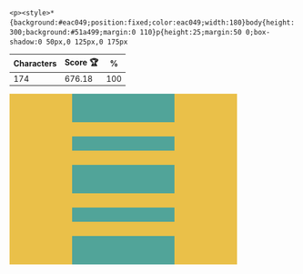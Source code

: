 `<p><style>*{background:#eac049;position:fixed;color:eac049;width:180}body{height:300;background:#51a499;margin:0 110}p{height:25;margin:50 0;box-shadow:0 50px,0 125px,0 175px`

| Characters | Score 🏆 | %   |
| ---------- | -------- | --- |
| 174        | 676.18   | 100 |

![](/2025/feb2025/23/20250223.png)
